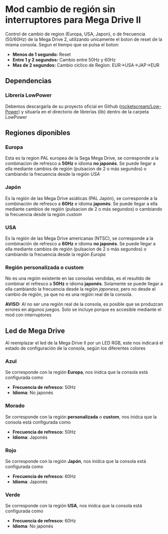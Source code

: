 # Mod cambio de región sin interruptores para Mega Drive II
Control de cambio de region (Europa, USA, Japon), o de frecuencia (50/60Hz) de la Mega Drive 2, utilizando unicamente el boton de reset de la misma consola. Segun el tiempo que se pulsa el boton:
  - **Menos de 1 segundo:** Reset
  - **Entre 1 y 2 segundos:** Cambio entre 50Hz y 60Hz
  - **Mas de 2 segundos:** Cambio ciclico de Region: EUR->USA->JAP->EUR

## Dependencias

### Librería LowPower
Debemos descargarla de su proyecto oficial en Github ([rocketscream/Low-Power](https://github.com/rocketscream/Low-Power)) y situarla en el directorio de librerías (lib) dentro de la carpeta LowPower

## Regiones diponibles

### Europa
Esta es la region PAL europea de la Sega Mega Drive, se corresponde a la combinacion de refresco a **50Hz** e idioma **no japonés**. Se puede llegar a ella mediante cambios de región (pulsacion de 2 o más segundos) o cambiando la frecuencia desde la región _USA_

### Japón
Es la región de las Mega Drive asiáticas (PAL Japón), se corresponde a la combinación de refresco a **60Hz** e idioma **japonés**. Se puede llegar a ella mediante cambios de región (pulsacion de 2 o más segundos) o cambiando la frecuencia desde la región _custom_

### USA
Es la región de las Mega Drive americanas (NTSC), se corresponde a la combinación de refresco a **60Hz** e idioma **no japonés**. Se puede llegar a ella mediante cambios de región (pulsacion de 2 o más segundos) o cambiando la frecuencia desde la región _Europa_

### Región personalizada o custom
No es una región existente en las consolas vendidas, es el resultdo de combinar el refresco a **50Hz** e idioma **japonés**. Solamente se puede llegar a ella cambiando la frecuencia desde la región _japonesa_, pero no desde el cambio de región, ya que no es una región real de la consola. 

**AVISO:** Al no ser una región real de la consola, es posible que se produzcan errores en algunos juegos. Solo se incluye porque es accesible mediante el mod con interruptores

## Led de Mega Drive
Al reemplazar el led de la Mega Drive II por un LED RGB, este nos indicará el estado de configuración de la consola, según los diferentes colores

### Azul
Se corresponde con la región **Europa**, nos inidca que la consola está configurada como
  - **Frecuencia de refresco:** 50Hz
  - **Idioma**: No japonés

### Morado
Se corresponde con la región **personalizada** o **custom**, nos inidca que la consola está configurada como
  - **Frecuencia de refresco:** 50Hz
  - **Idioma**: Japonés

### Rojo
Se corresponde con la región **Japón**, nos inidca que la consola está configurada como
  - **Frecuencia de refresco:** 60Hz
  - **Idioma**: Japonés

### Verde
Se corresponde con la región **USA**, nos inidca que la consola está configurada como
  - **Frecuencia de refresco:** 60Hz
  - **Idioma**: No japonés